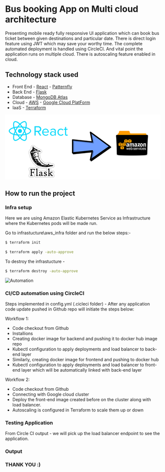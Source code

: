 # Bus booking App on Multi cloud architecture

Presenting mobile ready fully responsive UI application which can book bus ticket between given destinations and particular date. There is direct login feature using JWT which may save your worthy time. The complete automated deployment is handled using CircleCI. And vital point the application runs on multiple cloud. There is autoscaling feature enabled in cloud.

## Technology stack used

* Front End - [React](https://reactjs.org/)
            - [Patternfly](https://www.patternfly.org/v4/)
* Back End  - [Flask](https://palletsprojects.com/p/flask/)
* Database  - [MongoDB Atlas](https://www.mongodb.com/cloud/atlas)
* Cloud     - [AWS](https://aws.amazon.com/)
            - [Google Cloud PlatForm](https://cloud.google.com/)
* IaaS      - [Terraform](https://www.terraform.io/)


![Architecture](https://github.com/PARTHSONI95/UberBusApp/blob/main/readme_image.png)

## How to run the project

### Infra setup

Here we are using Amazon Elastic Kubernetes Service as Infrastructure where the Kubernetes pods will be made run.

Go to infrastucture\aws_infra folder and run the below steps:-

```bash
$ terraform init
```

```bash
$ terraform apply -auto-approve 
```

To destroy the infrastucture -

```bash
$ terraform destroy -auto-approve 
```

![Automation](https://github.com/PARTHSONI95/UberBusApp/blob/main/circle.png)

### CI/CD automation using CircleCI

Steps implemented in config.yml (.cicleci folder) -
After any application code update pushed in Github repo will initiate the steps below: 

Workflow 1:

* Code checkout from Github
* Installions
* Creating docker image for backend and pushing it to docker hub image repo
* Kubectl configuration to apply deployments and load balancer to back-end layer
* Similarly, creating docker image for frontend and pushing to docker hub
* Kubectl configuration to apply deployments and load balancer to front-end layer which will be automatically linked with back-end layer

Workflow 2:

* Code checkout from Github
* Connecting with Google cloud cluster
* Deploy the front-end image created before on the cluster along with load balancer.
* Autoscaling is configured in Terraform to scale them up or down

### Testing Application

From Circle CI output - we will pick up the load balancer endpoint to see the application.

### Output 



### THANK YOU :)
